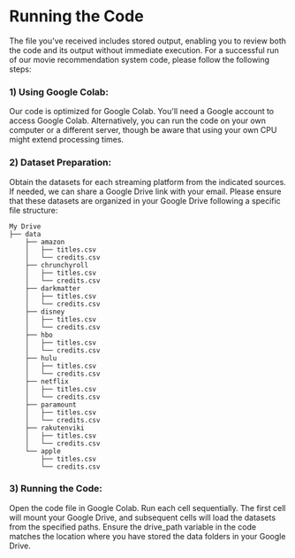 # Running the Code
The file you've received includes stored output, enabling you to review both the code and its output without immediate execution. For a successful run of our movie recommendation system code, please follow the following steps:

### 1) Using Google Colab:

Our code is optimized for Google Colab. You'll need a Google account to access Google Colab. Alternatively, you can run the code on your own computer or a different server, though be aware that using your own CPU might extend processing times.

### 2) Dataset Preparation:

Obtain the datasets for each streaming platform from the indicated sources. If needed, we can share a Google Drive link with your email. Please ensure that these datasets are organized in your Google Drive following a specific file structure:


```
My Drive
├── data
    ├── amazon
    │   ├── titles.csv
    │   └── credits.csv
    ├── chrunchyroll
    │   ├── titles.csv
    │   └── credits.csv
    ├── darkmatter
    │   ├── titles.csv
    │   └── credits.csv
    ├── disney
    │   ├── titles.csv
    │   └── credits.csv
    ├── hbo
    │   ├── titles.csv
    │   └── credits.csv
    ├── hulu
    │   ├── titles.csv
    │   └── credits.csv
    ├── netflix
    │   ├── titles.csv
    │   └── credits.csv
    ├── paramount
    │   ├── titles.csv
    │   └── credits.csv
    ├── rakutenviki
    │   ├── titles.csv
    │   └── credits.csv
    └── apple
        ├── titles.csv
        └── credits.csv
```
        
### 3) Running the Code:

Open the code file in Google Colab.
Run each cell sequentially. The first cell will mount your Google Drive, and subsequent cells will load the datasets from the specified paths.
Ensure the drive_path variable in the code matches the location where you have stored the data folders in your Google Drive.



